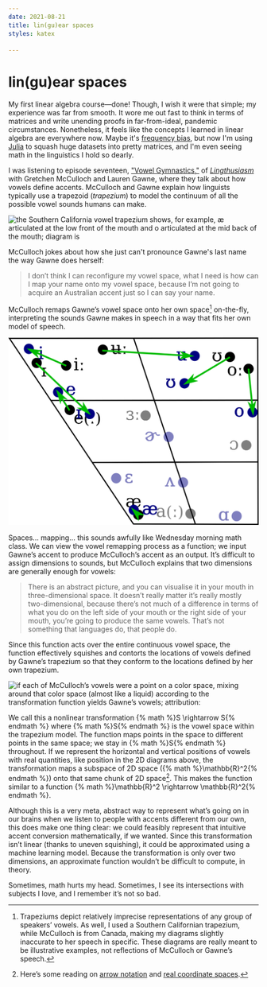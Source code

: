 ```yaml
---
date: 2021-08-21
title: lin(gu)ear spaces
styles: katex

---
```

# lin(gu)ear spaces

My first linear algebra course—done! Though, I wish it were that simple; my experience was far from smooth. It wore me out fast to think in terms of matrices and write unending proofs in far-from-ideal, pandemic circumstances. Nonetheless, it feels like the concepts I learned in linear algebra are everywhere now. Maybe it's [frequency bias](https://en.wikipedia.org/wiki/Frequency_illusion), but now I'm using [Julia](https://julialang.org/) to squash huge datasets into pretty matrices, and I'm even seeing math in the linguistics I hold so dearly.

I was listening to episode seventeen, ["Vowel Gymnastics,"](https://lingthusiasm.com/post/170920044226/lingthusiasm-episode-16-vowel-gymnastics-open) of [_Lingthusiasm_](/notes/consumption-list) with Gretchen McCulloch and Lauren Gawne, where they talk about how vowels define accents. McCulloch and Gawne explain how linguists typically use a trapezoid (_trapezium_) to model the continuum of all the possible vowel sounds humans can make.

![the Southern California vowel trapezium shows, for example, æ articulated at the low front of the mouth and o articulated at the mid back of the mouth; diagram is ](https://upload.wikimedia.org/wikipedia/commons/0/08/California_English_vowel_chart.svg)

McCulloch jokes about how she just can't pronounce Gawne's last name the way Gawne does herself:

> I don’t think I can reconfigure my vowel space, what I need is how can I map your name onto my vowel space, because I’m not going to acquire an Australian accent just so I can say your name.

McCulloch remaps Gawne’s vowel space onto her own space[^1] on-the-fly, interpreting the sounds Gawne makes in speech in a way that fits her own model of speech.

![if we take Southern Californian English as a baseline: i tends to be raised Australian accents while ɪ, u,  and o tend to be lowered and retracted (moved backward); attribution: [^2]](/assets/socal-aus-vowel-shifts.svg)

Spaces... mapping... this sounds awfully like Wednesday morning math class. We can view the vowel remapping process as a function; we input Gawne’s accent to produce McCulloch’s accent as an output. It’s difficult to assign dimensions to sounds, but McCulloch explains that two dimensions are generally enough for vowels:

> There is an abstract picture, and you can visualise it in your mouth in three-dimensional space. It doesn’t really matter it’s really mostly two-dimensional, because there’s not much of a difference in terms of what you do on the left side of your mouth or the right side of your mouth, you’re going to produce the same vowels. That’s not something that languages do, that people do.

Since this function acts over the entire continuous vowel space, the function effectively squishes and contorts the locations of vowels defined by Gawne’s trapezium so that they conform to the locations defined by her own trapezium.

![if each of McCulloch’s vowels were a point on a color space, mixing around that color space (almost like a liquid) according to the transformation function yields Gawne’s vowels; attribution: [^2]](/assets/vowel-space-transformation.gif)

We call this a nonlinear transformation {% math %}S \rightarrow S{% endmath %} where {% math %}S{% endmath %} is the vowel space within the trapezium model. The function maps points in the space to  different points in the same space; we stay in {% math %}S{% endmath %} throughout. If we represent the horizontal and vertical positions of vowels with real quantities, like position in the 2D diagrams above, the transformation maps a subspace of 2D space ({% math %}\mathbb{R}^2{% endmath %}) onto that same chunk of 2D space[^3]. This makes the function similar to a function {% math %}\mathbb{R}^2 \rightarrow \mathbb{R}^2{% endmath %}.

Although this is a very meta, abstract way to represent what’s going on in our brains when we listen to people with accents different from our own, this does make one thing clear: we could feasibly represent that intuitive accent conversion mathematically, if we wanted. Since this transformation isn’t linear (thanks to uneven squishing), it could be approximated using a machine learning model. Because the transformation is only over two dimensions, an approximate function wouldn’t be difficult to compute, in theory.

Sometimes, math hurts my head. Sometimes, I see its intersections with subjects I love, and I remember it’s not so bad.

[^1]: Trapeziums depict relatively imprecise representations of any group of speakers’ vowels. As well, I used a Southern Californian trapezium, while McCulloch is from Canada, making my diagrams slightly inaccurate to her speech in specific. These diagrams are really meant to be illustrative examples, not reflections of McCulloch or Gawne’s speech.
[^2]: Diagram made from [“Australian English vowel chart”](https://commons.wikimedia.org/wiki/File:Australian_English_vowel_chart.svg) by [MrKEBAB](https://commons.wikimedia.org/wiki/User_talk:Mr_KEBAB), and [“California English vowel chart”](https://commons.wikimedia.org/wiki/File:California_English_vowel_chart.svg) by [Moxfyre](https://commons.wikimedia.org/wiki/User:Moxfyre) and [Peter238](https://commons.wikimedia.org/wiki/User_talk:Peter238), both under [CC BY-SA](https://creativecommons.org/licenses/by-sa/3.0/)
[^3]: Here’s some reading on [arrow notation](https://en.wikipedia.org/wiki/Function_(mathematics)#Arrow_notation) and [real coordinate spaces](https://en.wikipedia.org/wiki/Real_coordinate_space).
